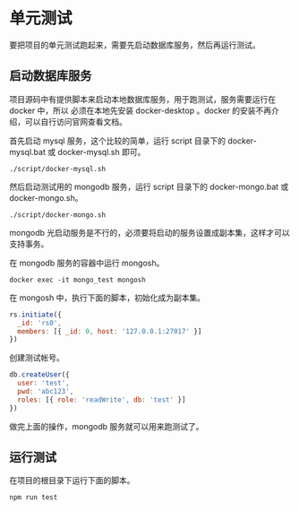 # 单元测试

要把项目的单元测试跑起来，需要先启动数据库服务，然后再运行测试。

## 启动数据库服务

项目源码中有提供脚本来启动本地数据库服务，用于跑测试，服务需要运行在 docker 中，所以
必须在本地先安装 docker-desktop 。docker 的安装不再介绍，可以自行访问官网查看文档。

首先启动 mysql 服务，这个比较的简单，运行 script 目录下的 docker-mysql.bat 或 docker-mysql.sh 即可。

```
./script/docker-mysql.sh
```

然后启动测试用的 mongodb 服务，运行 script 目录下的 docker-mongo.bat 或 docker-mongo.sh。

```
./script/docker-mongo.sh
```

mongodb 光启动服务是不行的，必须要将启动的服务设置成副本集，这样才可以支持事务。

在 mongodb 服务的容器中运行 mongosh。

```
docker exec -it mongo_test mongosh
```

在 mongosh 中，执行下面的脚本，初始化成为副本集。

```js
rs.initiate({
  _id: 'rs0',
  members: [{ _id: 0, host: '127.0.0.1:27017' }]
})
```

创建测试帐号。

```js
db.createUser({
  user: 'test',
  pwd: 'abc123',
  roles: [{ role: 'readWrite', db: 'test' }]
})
```

做完上面的操作，mongodb 服务就可以用来跑测试了。

## 运行测试

在项目的根目录下运行下面的脚本。

```
npm run test
```